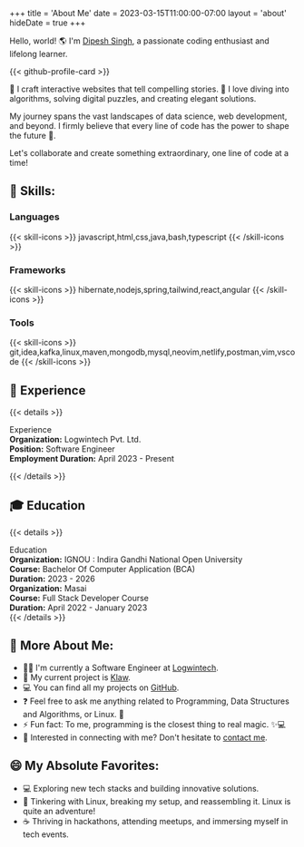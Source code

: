 +++
title = 'About Me'
date = 2023-03-15T11:00:00-07:00
layout = 'about'
hideDate = true
+++

Hello, world! 🌎 I'm [Dipesh Singh](https://github.com/dipeshsingh253/), a passionate coding enthusiast and lifelong learner.

{{< github-profile-card >}}

📖 I craft interactive websites that tell compelling stories.
🧩 I love diving into algorithms, solving digital puzzles, and creating elegant solutions.

My journey spans the vast landscapes of data science, web development, and beyond. I firmly believe that every line of code has the power to shape the future 🌟.

Let's collaborate and create something extraordinary, one line of code at a time!

## 🔨 Skills:

### Languages

<!-- [![Languages](https://skillicons.dev/icons?i=js,html,css,java,bash,typescript)](https://skillicons.dev) -->

{{< skill-icons >}} javascript,html,css,java,bash,typescript {{< /skill-icons >}}

### Frameworks

<!-- [![Frameworks](https://skillicons.dev/icons?i=hibernate,nodejs,spring,tailwind,react,angular)](https://skillicons.dev) -->

{{< skill-icons >}} hibernate,nodejs,spring,tailwind,react,angular {{< /skill-icons >}}

### Tools

<!-- [![Tools](https://skillicons.dev/icons?i=git,idea,kafka,linux,maven,mongodb,mysql,neovim,netlify,postman,vim,vscode)](https://skillicons.dev) -->

{{< skill-icons >}} git,idea,kafka,linux,maven,mongodb,mysql,neovim,netlify,postman,vim,vscode {{< /skill-icons >}}

## 💼 Experience

{{< details >}}

<summary>Experience</summary>
<div class="details-item">
  <div>
    <strong>Organization:</strong> Logwintech Pvt. Ltd.
  </div>
  <div>
    <strong>Position:</strong> Software Engineer
  </div>
  <div>
    <strong>Employment Duration:</strong> April 2023 - Present
  </div>
</div>

{{< /details >}}

## 🎓 Education

{{< details >}}

<summary>Education</summary>
<div class="details-item">
  <div>
    <strong>Organization:</strong> IGNOU : Indira Gandhi National Open University
  </div>
  <div>
    <strong>Course:</strong> Bachelor Of Computer Application (BCA)
  </div>
  <div>
    <strong>Duration:</strong> 2023 - 2026
  </div>
</div>
<div class="details-item">
  <div>
    <strong>Organization:</strong> Masai
  </div>
  <div>
    <strong>Course:</strong> Full Stack Developer Course
  </div>
  <div>
    <strong>Duration:</strong> April 2022 - January 2023
  </div>
</div>
{{< /details >}}

## 💫 More About Me:

- 👨‍💼 I'm currently a Software Engineer at [Logwintech](https://logwintech.com/).
- 🔭 My current project is [Klaw](https://github.com/dipeshsingh253/klaw).
- 💻 You can find all my projects on [GitHub](https://github.com/dipeshsingh253).
- ❓ Feel free to ask me anything related to Programming, Data Structures and Algorithms, or Linux. 🐧
- ⚡ Fun fact: To me, programming is the closest thing to real magic. ✨💻
- 📧 Interested in connecting with me? Don't hesitate to [contact me](/contact).

## 😄 My Absolute Favorites:

- 💻 Exploring new tech stacks and building innovative solutions.
- 🐧 Tinkering with Linux, breaking my setup, and reassembling it. Linux is quite an adventure!
- ☕ Thriving in hackathons, attending meetups, and immersing myself in tech events.
